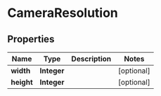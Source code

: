 

# CameraResolution


## Properties

| Name | Type | Description | Notes |
|------------ | ------------- | ------------- | -------------|
|**width** | **Integer** |  |  [optional] |
|**height** | **Integer** |  |  [optional] |



